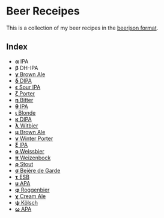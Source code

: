# Beer Receipes

This is a collection of my beer recipes in the [beerjson format](https://github.com/beerjson/beerjson).

## Index

- **α** IPA
- **β** DH-IPA
- [**γ** Brown Ale](gamma-brown-ale.json)
- [**δ** DIPA](delta-dipa.json)
- [**ϵ** Sour IPA](epsilon-sour-ipa.json)
- [**ζ** Porter](zeta-porter.json)
- [**η** Bitter](eta-bitter.json)
- [**θ** IPA](theta-ipa.json)
- [**ι** Blonde](iota-blonde.json)
- [**κ** DIPA](kappa-dipa.json)
- [**λ** Witbier](lambda-witbier.json)
- [**μ** Brown Ale](mu-brown-ale.json)
- [**ν** Winter Porter](nu-winter-porter.json)
- [**ξ** IPA](xi-ipa.json)
- [**ο** Weissbier](omicron-weissbier.json)
- [**π** Weizenbock](pi-weizenbock.json)
- [**ρ** Stout](rho-stout.json)
- [**σ** Beière de Garde](sigma-biere-de-garde.json)
- [**τ** ESB](tau-esb.json)
- [**υ** APA](upsilon-apa.json)
- [**φ** Roggenbier](phi-roggenbier.json)
- [**χ** Cream Ale](chi-cream-ale.json)
- [**ψ** Kölsch](psi-kolsch.json)
- [**ω** APA](omega-apa.json)
